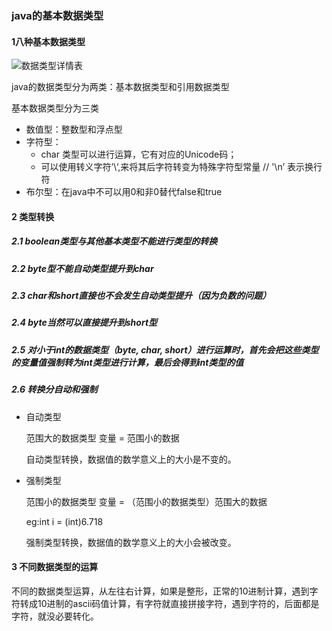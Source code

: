 ### java的基本数据类型

#### 1八种基本数据类型

![数据类型详情表](F:\博文\CSDN\png\数据类型.png)

java的数据类型分为两类：基本数据类型和引用数据类型

基本数据类型分为三类

* 数值型：整数型和浮点型
* 字符型：
  * char 类型可以进行运算，它有对应的Unicode码；
  * 可以使用转义字符’\‘,来将其后字符转变为特殊字符型常量 // '\n’ 表示换行符
* 布尔型：在java中不可以用0和非0替代false和true

#### 2 类型转换

##### 2.1 boolean类型与其他基本类型不能进行类型的转换

##### 2.2 byte型不能自动类型提升到char

##### 2.3 char和short直接也不会发生自动类型提升（因为负数的问题）

##### 2.4 byte当然可以直接提升到short型

##### 2.5 对小于int的数据类型（byte, char, short）进行运算时，首先会把这些类型的变量值强制转为int类型进行计算，最后会得到int类型的值

##### 2.6 转换分自动和强制

* 自动类型

  范围大的数据类型 变量 = 范围小的数据

  自动类型转换，数据值的数学意义上的大小是不变的。

* 强制类型

  范围小的数据类型 变量 = （范围小的数据类型）范围大的数据

  eg:int i = (int)6.718

  强制类型转换，数据值的数学意义上的大小会被改变。

#### 3 不同数据类型的运算

不同的数据类型运算，从左往右计算，如果是整形，正常的10进制计算，遇到字符转成10进制的ascii码值计算，有字符就直接拼接字符，遇到字符的，后面都是字符，就没必要转化。


